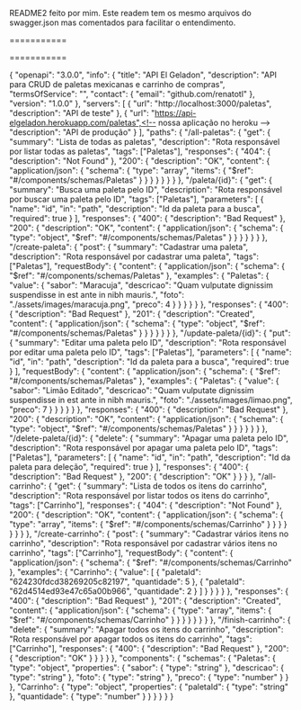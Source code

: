 
README2 feito por mim. Este readem tem os mesmo arquivos do swagger.json mas comentados para facilitar o entendimento.

===========
<!-- http://localhost:3000/paletas/api-docs/  link para acessar nosso projeto no brawser -->
===========

<!-- -->
{<!-- NOSSAS CONFIGURAÇ~ES BASICAS-->
  "openapi": "3.0.0", 
  "info": {
    "title": "API El Geladon",
    "description": "API para CRUD de paletas mexicanas e carrinho de compras",
    "termsOfService": "",
    "contact": {
      "email": "github.com/renatotl"
    },
    "version": "1.0.0"
  },
  "servers": [
    {
      "url": "http://localhost:3000/paletas",<!-- nossa aplicação local-->
      "description": "API de teste"
    },
    {
      "url": "https://api-elgeladon.herokuapp.com/paletas",<!-- nossa aplicação no heroku -->
      "description": "API de produção"
    }
  ],<!-- 1 PATH PARA CADA ROTA DO NOSSO PROJETO-->
  "paths": {
    "/all-paletas": {<!--rota 1 all-paleta. cuidado com o nome das rotas --> 
      "get": {<!--nossa rota all é um get -->
        "summary": "Lista de todas as paletas",
        "description": "Rota responsável por listar todas as paletas",
        "tags": ["Paletas"],<!--esta tag é a de paletas pois teremos duas models paletas e carrinho -->
        "responses": {
          "404": {<!--esta reposta corresponde a criada no findAllPaletasController -->
            "description": "Not Found"
          },
          "200": {<!-- nossa segunda resposta -->
            "description": "OK",
            "content": {
              "application/json": {
                "schema": {
                  "type": "array",
                  "items": {
                    "$ref": "#/components/schemas/Paletas"<!-- $ref = reerencia-->
                  }
                }
              }
            }
          }
        }
      }
    },
    "/paleta/{id}": {
      "get": {
        "summary": "Busca uma paleta pelo ID",
        "description": "Rota responsável por buscar uma paleta pelo ID",
        "tags": ["Paletas"],
        "parameters": [
          {
            "name": "id",
            "in": "path",<!-- vem pelo path minha rota-->
            "description": "Id da paleta para a busca",
            "required": true
          }
        ],
        "responses": {
          "400": {
            "description": "Bad Request"
          },
          "200": {
            "description": "OK",
            "content": {
              "application/json": {
                "schema": {
                  "type": "object",<!-- já que ele retorna uma paleta o type é object -->
                  "$ref": "#/components/schemas/Paletas"<!-- termos direto as referencias -->
                }
              }
            }
          }
        }
      }
    },
    "/create-paleta": {
      "post": {
        "summary": "Cadastrar uma paleta",
        "description": "Rota responsável por cadastrar uma paleta",
        "tags": ["Paletas"],
        "requestBody": {
          "content": {
            "application/json": {
              "schema": {
                "$ref": "#/components/schemas/Paletas"
              },
              "examples": {
                "Paletas": {
                  "value": {
                    "sabor": "Maracuja",<!-- foi colocado valores pré-determinados quando fomos crair alguma paleta -->
                    "descricao": "Quam vulputate dignissim suspendisse in est ante in nibh mauris.",
                    "foto": "./assets/images/maracuja.png",
                    "preco": 4
                  }
                }
              }
            }
          }
        },
        "responses": {
          "400": {
            "description": "Bad Request"
          },
          "201": {
            "description": "Created",
            "content": {
              "application/json": {
                "schema": {
                  "type": "object",
                  "$ref": "#/components/schemas/Paletas"
                }
              }
            }
          }
        }
      }
    },
    "/update-paleta/{id}": {
      "put": {
        "summary": "Editar uma paleta pelo ID",
        "description": "Rota responsável por editar uma paleta pelo ID",
        "tags": ["Paletas"],
        "parameters": [
          {
            "name": "id",
            "in": "path",
            "description": "Id da paleta para a busca",
            "required": true
          }
        ],
        "requestBody": {
          "content": {
            "application/json": {
              "schema": {
                "$ref": "#/components/schemas/Paletas"
              },
              "examples": {
                "Paletas": {
                  "value": {
                    "sabor": "Limão Editado",
                    "descricao": "Quam vulputate dignissim suspendisse in est ante in nibh mauris.",
                    "foto": "./assets/images/limao.png",
                    "preco": 7
                  }
                }
              }
            }
          }
        },
        "responses": {
          "400": {
            "description": "Bad Request"
          },
          "200": {
            "description": "OK",
            "content": {
              "application/json": {
                "schema": {
                  "type": "object",
                  "$ref": "#/components/schemas/Paletas"
                }
              }
            }
          }
        }
      }
    },
    "/delete-paleta/{id}": {
      "delete": {
        "summary": "Apagar uma paleta pelo ID",
        "description": "Rota responsável por apagar uma paleta pelo ID",
        "tags": ["Paletas"],
        "parameters": [
          {
            "name": "id",
            "in": "path",
            "description": "Id da paleta para deleção",
            "required": true
          }
        ],
        "responses": {
          "400": {
            "description": "Bad Request"
          },
          "200": {
            "description": "OK"
          }
        }
      }
    },<!-- Nosso CRUD de Carrinho-->
    "/all-carrinho": {<!-- vamos configurar nosso caminho de Carrinho -->
      "get": {
        "summary": "Lista de todos os itens do carrinho",
        "description": "Rota responsável por listar todos os itens do carrinho",
        "tags": ["Carrinho"],
        "responses": {
          "404": {
            "description": "Not Found"
          },
          "200": {
            "description": "OK",
            "content": {
              "application/json": {
                "schema": {
                  "type": "array",
                  "items": {
                    "$ref": "#/components/schemas/Carrinho"
                  }
                }
              }
            }
          }
        }
      }
    },
    "/create-carrinho": {
      "post": {
        "summary": "Cadastrar vários itens no carrinho",
        "description": "Rota responsável por cadastrar vários itens no carrinho",
        "tags": ["Carrinho"],
        "requestBody": {
          "content": {
            "application/json": {
              "schema": {
                "$ref": "#/components/schemas/Carrinho"
              },
              "examples": {
                "Carrinho": {
                  "value": [
                    {
                      "paletaId": "624230fdcd38269205c82197",
                      "quantidade": 5
                    },
                    {
                      "paletaId": "62d4514ed93e47c65a00b966",
                      "quantidade": 2
                    }
                  ]
                }
              }
            }
          }
        },
        "responses": {
          "400": {
            "description": "Bad Request"<!-- cria meu arrey -->
          },
          "201": {
            "description": "Created",
            "content": {
              "application/json": {
                "schema": {
                  "type": "array",
                  "items": {
                    "$ref": "#/components/schemas/Carrinho"
                  }
                }
              }
            }
          }
        }
      }
    },
    "/finish-carrinho": {
        "delete": {
          "summary": "Apagar todos os itens do carrinho",
          "description": "Rota responsável por apagar todos os itens do carrinho",
          "tags": ["Carrinho"],
          "responses": {
            "400": {
              "description": "Bad Request"
            },
            "200": {
              "description": "OK"
            }
          }
        }
      }
  },
  "components": {<!--é um objeto -->
    "schemas": {
      "Paletas": {
        "type": "object",
        "properties": {<!-- os campos do nosso banco, sabor, descricao etc -->
          "sabor": {
            "type": "string"
          },
          "descricao": {
            "type": "string"
          },
          "foto": {
            "type": "string"
          },
          "preco": {
            "type": "number"
          }
        }
      },
      "Carrinho": {<!-- carrinho també é uma model -->
        "type": "object",
        "properties": {
          "paletaId": {
            "type": "string"
          },
          "quantidade": {
            "type": "number"
          }
        }
      }
    }
  }
}
